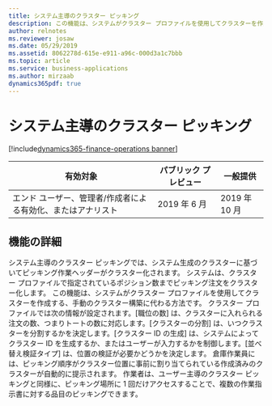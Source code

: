```yaml
---
title: システム主導のクラスター ピッキング
description: この機能は、システムがクラスター プロファイルを使用してクラスターを作成する、手動のクラスター構築に代わる方法です。
author: relnotes
ms.reviewer: josaw
ms.date: 05/29/2019
ms.assetid: 8062278d-615e-e911-a96c-000d3a1c7bbb
ms.topic: article
ms.service: business-applications
ms.author: mirzaab
dynamics365pdf: true
---
```

# <a name="system-directed-cluster-picking"></a>システム主導のクラスター ピッキング
[!include[dynamics365-finance-operations banner](../includes/dynamics365-finance-operations.md)]

| 有効対象    |  パブリック プレビュー | 一般提供 | 
| ---------- | ---------- |---------- |
|エンド ユーザー、管理者/作成者による有効化、またはアナリスト|2019 年 6 月| 2019 年 10 月|






## <a name="feature-details"></a>機能の詳細
<!--feature detail start -->
システム主導のクラスター ピッキングでは、システム生成のクラスターに基づいてピッキング作業ヘッダーがクラスター化されます。 システムは、クラスター プロファイルで指定されているポジション数までピッキング注文をクラスター化します。 この機能は、システムがクラスター プロファイルを使用してクラスターを作成する、手動のクラスター構築に代わる方法です。 クラスター プロファイルでは次の情報が設定されます。[職位の数] は、クラスターに入れられる注文の数、つまりトートの数に対応します。[クラスターの分割] は、いつクラスターを分割するかを決定します。[クラスター ID の生成] は、システムによってクラスター ID を生成するか、またはユーザーが入力するかを制御します。[並べ替え検証タイプ] は、位置の検証が必要かどうかを決定します。 倉庫作業員には、ピッキング順序がクラスター位置に事前に割り当てられている作成済みのクラスターが自動的に提示されます。 作業者は、ユーザー主導のクラスター ピッキングと同様に、ピッキング場所に 1 回だけアクセスすることで、複数の作業指示書に対する品目のピッキングできます。
<!--feature detail end -->










